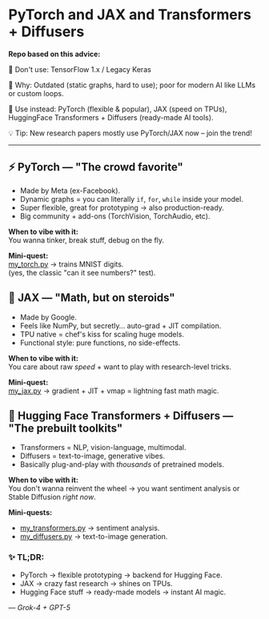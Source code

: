 # PyTorch and JAX and Transformers + Diffusers

**Repo based on this advice:**

🧠 Don't use: TensorFlow 1.x / Legacy Keras

🚫 Why: Outdated (static graphs, hard to use); poor for modern AI like LLMs or custom loops.

🔄 Use instead: PyTorch (flexible & popular), JAX (speed on TPUs), HuggingFace Transformers + Diffusers (ready-made AI tools).

💡 Tip: New research papers mostly use PyTorch/JAX now – join the trend!

---

## ⚡️ PyTorch — "The crowd favorite"

* Made by Meta (ex-Facebook).
* Dynamic graphs = you can literally `if`, `for`, `while` inside your model.
* Super flexible, great for prototyping → also production-ready.
* Big community + add-ons (TorchVision, TorchAudio, etc).

**When to vibe with it:**  
You wanna tinker, break stuff, debug on the fly.

**Mini-quest:**  
[my\_torch.py](my_torch.py) → trains MNIST digits.  
(yes, the classic "can it see numbers?" test).

## 🚀 JAX — "Math, but on steroids"

* Made by Google.
* Feels like NumPy, but secretly… auto-grad + JIT compilation.
* TPU native = chef's kiss for scaling huge models.
* Functional style: pure functions, no side-effects.

**When to vibe with it:**  
You care about raw *speed* + want to play with research-level tricks.

**Mini-quest:**  
[my\_jax.py](my_jax.py) → gradient + JIT + vmap = lightning fast math magic.

## 🤖 Hugging Face Transformers + Diffusers — "The prebuilt toolkits"

* Transformers = NLP, vision-language, multimodal.
* Diffusers = text-to-image, generative vibes.
* Basically plug-and-play with *thousands* of pretrained models.

**When to vibe with it:**  
You don't wanna reinvent the wheel → you want sentiment analysis or Stable Diffusion *right now*.

**Mini-quests:**

* [my\_transformers.py](my_transformers.py) → sentiment analysis.
* [my\_diffusers.py](my_diffusers.py) → text-to-image generation.

### ✨ TL;DR:

* PyTorch → flexible prototyping → backend for Hugging Face.
* JAX → crazy fast research → shines on TPUs.
* Hugging Face stuff → ready-made models → instant AI magic.

&mdash; *Grok-4 + GPT-5*

<br>
